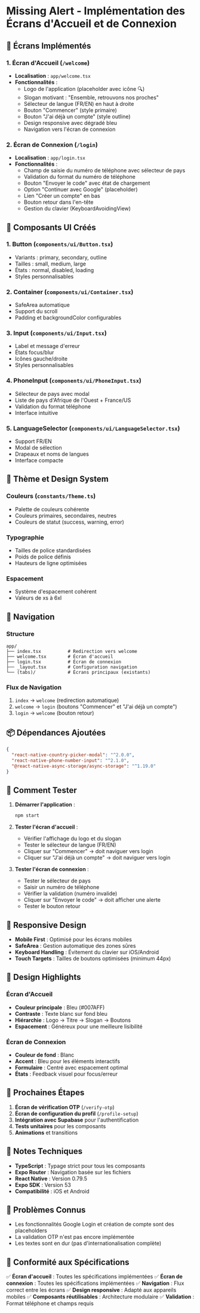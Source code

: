 # Missing Alert - Implémentation des Écrans d'Accueil et de Connexion

## 📱 Écrans Implémentés

### 1. Écran d'Accueil (`/welcome`)
- **Localisation** : `app/welcome.tsx`
- **Fonctionnalités** :
  - Logo de l'application (placeholder avec icône 🔍)
  - Slogan motivant : "Ensemble, retrouvons nos proches"
  - Sélecteur de langue (FR/EN) en haut à droite
  - Bouton "Commencer" (style primaire)
  - Bouton "J'ai déjà un compte" (style outline)
  - Design responsive avec dégradé bleu
  - Navigation vers l'écran de connexion

### 2. Écran de Connexion (`/login`)
- **Localisation** : `app/login.tsx`
- **Fonctionnalités** :
  - Champ de saisie du numéro de téléphone avec sélecteur de pays
  - Validation du format du numéro de téléphone
  - Bouton "Envoyer le code" avec état de chargement
  - Option "Continuer avec Google" (placeholder)
  - Lien "Créer un compte" en bas
  - Bouton retour dans l'en-tête
  - Gestion du clavier (KeyboardAvoidingView)

## 🎨 Composants UI Créés

### 1. Button (`components/ui/Button.tsx`)
- Variants : primary, secondary, outline
- Tailles : small, medium, large
- États : normal, disabled, loading
- Styles personnalisables

### 2. Container (`components/ui/Container.tsx`)
- SafeArea automatique
- Support du scroll
- Padding et backgroundColor configurables

### 3. Input (`components/ui/Input.tsx`)
- Label et message d'erreur
- États focus/blur
- Icônes gauche/droite
- Styles personnalisables

### 4. PhoneInput (`components/ui/PhoneInput.tsx`)
- Sélecteur de pays avec modal
- Liste de pays d'Afrique de l'Ouest + France/US
- Validation du format téléphone
- Interface intuitive

### 5. LanguageSelector (`components/ui/LanguageSelector.tsx`)
- Support FR/EN
- Modal de sélection
- Drapeaux et noms de langues
- Interface compacte

## 🎯 Thème et Design System

### Couleurs (`constants/Theme.ts`)
- Palette de couleurs cohérente
- Couleurs primaires, secondaires, neutres
- Couleurs de statut (success, warning, error)

### Typographie
- Tailles de police standardisées
- Poids de police définis
- Hauteurs de ligne optimisées

### Espacement
- Système d'espacement cohérent
- Valeurs de xs à 6xl

## 🔧 Navigation

### Structure
```
app/
├── index.tsx          # Redirection vers welcome
├── welcome.tsx        # Écran d'accueil
├── login.tsx          # Écran de connexion
├── _layout.tsx        # Configuration navigation
└── (tabs)/            # Écrans principaux (existants)
```

### Flux de Navigation
1. `index` → `welcome` (redirection automatique)
2. `welcome` → `login` (boutons "Commencer" et "J'ai déjà un compte")
3. `login` → `welcome` (bouton retour)

## 📦 Dépendances Ajoutées

```json
{
  "react-native-country-picker-modal": "^2.0.0",
  "react-native-phone-number-input": "^2.1.0",
  "@react-native-async-storage/async-storage": "^1.19.0"
}
```

## 🚀 Comment Tester

1. **Démarrer l'application** :
   ```bash
   npm start
   ```

2. **Tester l'écran d'accueil** :
   - Vérifier l'affichage du logo et du slogan
   - Tester le sélecteur de langue (FR/EN)
   - Cliquer sur "Commencer" → doit naviguer vers login
   - Cliquer sur "J'ai déjà un compte" → doit naviguer vers login

3. **Tester l'écran de connexion** :
   - Tester le sélecteur de pays
   - Saisir un numéro de téléphone
   - Vérifier la validation (numéro invalide)
   - Cliquer sur "Envoyer le code" → doit afficher une alerte
   - Tester le bouton retour

## 📱 Responsive Design

- **Mobile First** : Optimisé pour les écrans mobiles
- **SafeArea** : Gestion automatique des zones sûres
- **Keyboard Handling** : Évitement du clavier sur iOS/Android
- **Touch Targets** : Tailles de boutons optimisées (minimum 44px)

## 🎨 Design Highlights

### Écran d'Accueil
- **Couleur principale** : Bleu (#007AFF)
- **Contraste** : Texte blanc sur fond bleu
- **Hiérarchie** : Logo → Titre → Slogan → Boutons
- **Espacement** : Généreux pour une meilleure lisibilité

### Écran de Connexion
- **Couleur de fond** : Blanc
- **Accent** : Bleu pour les éléments interactifs
- **Formulaire** : Centré avec espacement optimal
- **États** : Feedback visuel pour focus/erreur

## 🔮 Prochaines Étapes

1. **Écran de vérification OTP** (`/verify-otp`)
2. **Écran de configuration du profil** (`/profile-setup`)
3. **Intégration avec Supabase** pour l'authentification
4. **Tests unitaires** pour les composants
5. **Animations** et transitions

## 📝 Notes Techniques

- **TypeScript** : Typage strict pour tous les composants
- **Expo Router** : Navigation basée sur les fichiers
- **React Native** : Version 0.79.5
- **Expo SDK** : Version 53
- **Compatibilité** : iOS et Android

## 🐛 Problèmes Connus

- Les fonctionnalités Google Login et création de compte sont des placeholders
- La validation OTP n'est pas encore implémentée
- Les textes sont en dur (pas d'internationalisation complète)

## 🎯 Conformité aux Spécifications

✅ **Écran d'accueil** : Toutes les spécifications implémentées
✅ **Écran de connexion** : Toutes les spécifications implémentées
✅ **Navigation** : Flux correct entre les écrans
✅ **Design responsive** : Adapté aux appareils mobiles
✅ **Composants réutilisables** : Architecture modulaire
✅ **Validation** : Format téléphone et champs requis
